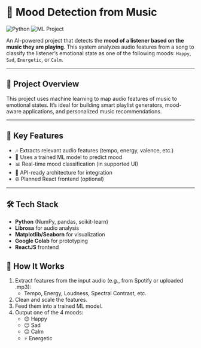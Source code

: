 # 🎵 Mood Detection from Music

![Python](https://img.shields.io/badge/Python-3.8+-green.svg)
![ML Project](https://img.shields.io/badge/Machine%20Learning-Music%20Mood%20Classifier-purple)

An AI-powered project that detects the **mood of a listener based on the music they are playing**. This system analyzes audio features from a song to classify the listener’s emotional state as one of the following moods: `Happy`, `Sad`, `Energetic`, or `Calm`.

---

## 🧠 Project Overview

This project uses machine learning to map audio features of music to emotional states. It’s ideal for building smart playlist generators, mood-aware applications, and personalized music recommendations.

---

## 📌 Key Features

- 🎶 Extracts relevant audio features (tempo, energy, valence, etc.)
- 🧠 Uses a trained ML model to predict mood
- 📊 Real-time mood classification (in supported UI)
- 🔌 API-ready architecture for integration
- 🌐 Planned React frontend (optional)

---

## 🛠️ Tech Stack

- **Python** (NumPy, pandas, scikit-learn)
- **Librosa** for audio analysis
- **Matplotlib/Seaborn** for visualization
- **Google Colab** for prototyping
- **ReactJS** frontend

## 🧩 How It Works

1. Extract features from the input audio (e.g., from Spotify or uploaded .mp3):
   - Tempo, Energy, Loudness, Spectral Contrast, etc.
2. Clean and scale the features.
3. Feed them into a trained ML model.
4. Output one of the 4 moods:
   - 😊 Happy
   - 😔 Sad
   - 😌 Calm
   - ⚡ Energetic

